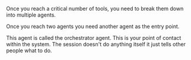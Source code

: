 Once you reach a critical number of tools, you need to break them down into multiple agents.

Once you reach two agents you need another agent as the entry point.

This agent is called the orchestrator agent. This is your point of contact within the system. The session doesn't do anything itself it just tells other people what to do.
